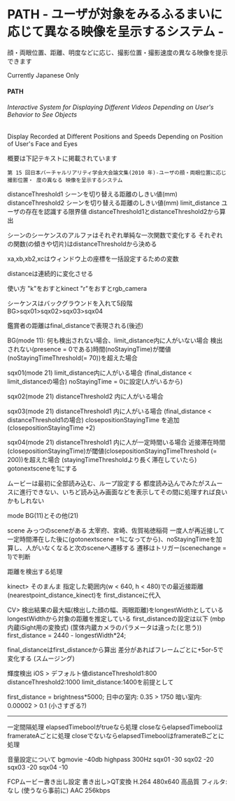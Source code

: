 # PATH - ユーザが対象をみるふるまいに応じて異なる映像を呈示するシステム - 
顔・両眼位置、距離、明度などに応じ、撮影位置・撮影速度の異なる映像を提示できます  

Currently Japanese Only  

#### PATH  
###### Interactive System for Displaying Different Videos Depending on User's Behavior to See Objects
Display  Recorded at Different Positions and Speeds Depending on Position of User's Face and Eyes  

概要は下記テキストに掲載されています  

	第 15 回日本バーチャルリアリティ学会大会論文集(2010 年)-ユーザの顔・両眼位置に応じ撮影位置・ 度の異なる 映像を呈示するシステム
 
 distanceThreshold1 シーンを切り替える距離のしきい値(mm)
 distanceThreshold2 シーンを切り替える距離のしきい値(mm)
 limit_distance ユーザの存在を認識する限界値 distanceThreshold1とdistanceThreshold2から算出
 
 シーンのシーケンスのアルファはそれぞれ単純な一次関数で変化する
 それぞれの関数(の傾きや切片)はdistanceThresholdから決める
 
 xa,xb,xb2,xcはウィンドウ上の座標を一括設定するための変数
 
 distanceは連続的に変化させる
 
 使い方
 "k"をおすとkinect "r"をおすとrgb_camera
 
 
 
 シーケンスはバックグラウンドを入れて5段階
 BG>sqx01>sqx02>sqx03>sqx04
 
 鑑賞者の距離はfinal_distanceで表現される(後述)
 
 BG(mode 11):
 何も検出されない場合、limit_distance内に人がいない場合
 検出されない(presence = 0である)時間(noStayingTime)が閾値(noStayingTimeThreshold(= 70))を超えた場合
 
 
 sqx01(mode 21)
 limit_distance内に人がいる場合
 (final_distance < limit_distanceの場合)
 noStayingTime = 0に設定(人がいるから)
 
 sqx02(mode 21)
 distanceThreshold2 内に人がいる場合
 
 sqx03(mode 21)
 distanceThreshold1 内に人がいる場合
 (final_distance < distanceThreshold1の場合)
 closepositionStayingTime を追加 (closepositionStayingTime +2)
 
 sqx04(mode 21)
 distanceThreshold1 内に人が一定時間いる場合
 近接滞在時間(closepositionStayingTime)が閾値(closepositionStayingTimeThreshold (= 200))を超えた場合
 (stayingTimeThresholdより長く滞在していたら)
 gotonextsceneを1にする
 
 
 ムービーは最初に全部読み込む、ループ設定する
 都度読み込んでみたがスムースに進行できない、いちど読み込み画面などを表示してその間に処理すれば良いかもしれない
 
 
 mode
 BG(11)とその他(21)
 
 
 scene
 みっつのsceneがある
 太宰府、宮崎、佐賀祐徳稲荷
 一度人が再近接して一定時間滞在した後に(gotonextscene =1になってから)、noStayingTimeを加算し、人がいなくなると次のsceneへ遷移する
 遷移はトリガー(scenechange = 1)で判断
 
 
 
 距離を検出する処理
 
 kinect>
 そのまんま
 指定した範囲内(w < 640, h < 480)での最近接距離(nearestpoint_distance_kinect)を
 first_distanceに代入
 
 CV>
 検出結果の最大幅(検出した顔の幅、両眼距離)をlongestWidthとしている
 longestWidthから対象の距離を推定している
 first_distanceの設定は以下 (mbp内蔵iSight用の変換式)  (筐体内蔵カメラのパラメータは違った(と思う))
 first_distance = 2440 - longestWidth*24;
 
 final_distanceはfirst_distanceから算出
 差分があればフレームごとに+5or-5で変化する (スムージング)
 
 輝度検出 iOS >
 デフォルト値distanceThreshold1:800 distanceThreshold2:1000 limit_distance:1400を前提として
 
 first_distance = brightness*5000;
 日中の室内: 0.35 >  1750
 暗い室内: 0.00002 > 0.1 (小さすぎる?)
 
 ----
 一定間隔処理
 elapsedTimeboolがtrueなら処理
 closeならelapsedTimeboolはframerateAごとに処理
 closeでないならelapsedTimeboolはframerateBごとに処理
 
 
 音量設定について
 bgmovie -40db highpass 300Hz
 sqx01 -30
 sqx02 -20
 sqx03 -20
 sqx04 -10
 
 FCPムービー書き出し設定
 書き出し>QT変換
 H.264
 480x640
 高品質
 フィルタ:なし (使うなら事前に)
 AAC
 256kbps
 
 
 